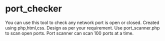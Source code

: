 # port_checker
You can use this tool to check any network port is open or closed. Created using php,html,css. Design as per your requirement. Use port_scanner.php to scan open ports. Port scanner can scan 100 ports at a time.
